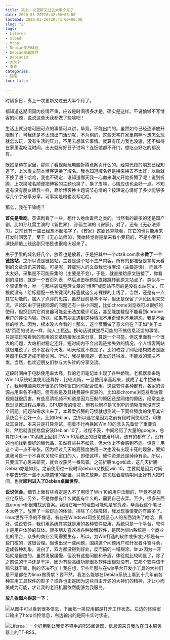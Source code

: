 ```yaml
---
title: 离上一次更新又过去大半个月了
date: 2020-03-20T20:42:00+08:00
lastmod: 2020-03-20T20:42:00+08:00
slug: "2"
tags:
- Liferea
- nload
- htop
- Debian使用体验
- Debian桌面世界
- Debian10
- 大头针
- 看剧
categories:
- 随笔
toc: false

---
```

时隔多日，离上一次更新又过去大半个月了。

都知道这期间国内疫情严重，应该是时间很多才是，确实是这样。不说偷懒不写博客的问题，说说这些天我都做了些啥吧！

生活上就没啥可圈可点的事情可以讲，毕竟，不能出门的。虽然如今已经逐渐放开限制了，可我还是不太想出门活动呢，不为别的，这些天宅在家里爽啊～想怎么玩就怎么玩，没有生活的压力，不用去想其它事情。就算有压力我也没辙，还不如待在家里混吃混时间，出去就有好日子过吗？连饭馆都不开门，想吃点好吃的都没有。

既然是待在家里，那除了看视频玩电脑折腾点网页什么的。经常光顾的朋友已经知道了，上次发文前本博客更换了域名。我也知道域名老是换来换去不太好，以后就不换了吧？哈哈，我也不确定，谁知道哪天我一心血来潮又开始折腾了呢！说到折腾，上次换域名顺便把博客的主题也换了，换了皮嘛，心情应该也会好一点。不知道有没有朋友跟我一样，靠给博客换主题调节心情的？按理说心情好了多少能够多写几个字分享分享，可事实是啥也没写哈哈。

那么，我在干嘛呢？

**首先是看剧**。英语剧看了一些，想什么绝命毒师之类的。当然看的最多的还是国产剧，比如孙红雷主演的《新世界》、孙俪主演的《安家》。对了，还有《无心法师3》。之前还有一些已经想不起名字了。《安家》这剧还算能看，其它的也只能用来打发时间罢了，至于《无心法师3》，我始终觉得是拿来看小萝莉的，不是小萝莉演技颜值上线这剧只怕是也很难火起来了。

由于手里的域名好几个，放着也是放着，于是把其中一个dtz9.com拿来**做了一个链接站**。之所以说是链接站，主要是这个站不生产内容，所有的都准备是拿每天看到的文章资讯来转载。可是呢，转载别人的文章我觉得麻烦（主要是懒），而且不太友好，采集是不可能采集的（主要是不会）。于是，就直接给原文链接了，你看到的没错，就是一个首页列表，然后点击标题就直接跳转到原文站点了。类似与一个资讯聚合，唯一与那些转载整理文章的“博客”或网站不同的是没有本站原文，压根就没有！给标题配一些关键词的标签就这么赤裸裸的上线了，当然，还是有一点其它功能的。加入了点评的思路，虽然目前基本不写，但还是保留了评论区用来交流。评论区由于链接回源的问题还有一些小问题，比如chrome浏览器可以很好的使用，但换到其它浏览器可能会无法加载评论区，甚至能加载但不能看到chrome用户的评论内容。所以，如果有朋友遇到这种情况不用奇怪也不用抱怨，我是不会修的哈哈。因为，根本没人会看的！那么，这个页面做了意义何在？正如“关于本站”页面的说法一样，纯人工甄选。换句话说就是尽可能的不搞信息泛滥的事情，只是把日常看到的有用的文章链接发出来分享，算是一个书签。但这里面有一个很大的问题，大站相对稳定还好，短时间内不会出现链接失效的情况，个人博客网站就很难说了。说不定我今天发，明天他就不稳定了。比如改变了网址结构或者是服务器不稳定造成不能访问。所以，我尽量规避，该发的还得发，不能发的坚决不发。当然，也欢迎朋友们参与大头针的分享交流。

这段时间由于电脑使用率太高，我的老旧笔记本出现了各种娇喘。老机器拿来跑Win 10系统轻度使用还算好，比较流畅，一旦使用率高起来，就成了老牛拉破车了。我用电脑喜欢开很多的软件窗口同时配合使用，这些软件各种都有，各家的资源占用率各不相同，但有些是及其耗费硬件资源的，比如拿chrome浏览器看油管视频就很厉害。有些高清视频不知道是因为压制的原因还是网络的原因，经常会出现浏览器进程占用高，CPU跑慢的情况，但有些同样是1080P的清晰度就没有这个问题。问题和需求出来了，本着爱折腾的习惯就想测试一下同样强度的使用其它系统会不会好一点，比如Debian。之所以选它是因为之前有段时间使用过，印象及其良好。本来只是打算测试，抱着不行再换回Win 10的念头先备份了重要资料，然后就直接格盘安装Debian 10了，过程不表，中间经历了大量的google，总算在Debian 10系统上回到了Win 10系统上的日常使用环境，该有的都有了，没有的也能找到很好的替代品，虽然有些并不如意，但大体上不会感到不适。惊喜！用这个词一点不夸张，因为经过几天的高强度使用一次也没有出现卡死的现象，要知道我可是一个不喜欢关软件窗口的人，即便这样，硬件资源还是绰绰有余。所以，只要沉下心思来研究，就会收获另一番风景。之前折腾hugo如此，这几天折腾Debian亦是如此。之前使用过一段时间debian又换回win 10，主要就是因为时间不够去研究一些不太能搞懂的配置，只能先放弃。这次趁着疫情期间正好有大把时间，也就**顺利进入了Debian桌面世界**。

**说说体会**。细节上面有些肯定是入不了用惯了Win 10的用户法眼的，毕竟不是商业化系统。另外，不是你想有什么就能有什么的，需要自己去弄。至少，很多东西连google都很难找到答案。我用它唯一的理由可能就是省资源，毕竟我这个笔记本太老了。放弃了一些舒适的体验，排除了心理障碍，我发现事情变的有趣多了。linux世界干净的不像话，有些在Windows司空见惯恶心人的东西消失了哈哈，真好。说说软件，我们用系统其实就是用的各种软件应用，系统只是一个平台，软件才是用户体验的载体。很多朋友喜欢找各种破解软件，是因为Win系统是一个商业化的平台，众多的商业公司需要生存，所以，为Win打造的软件或多或少都是有一些门槛的，这很合理。但也出现一些问题，围绕这个问题用户和开发者斗智斗勇，造成各种乱象。说白了，双方都没得到好处，反而搞的一塌糊涂。linux因为一开始就是自由的，虽然发展缓慢，但没有这些问题和矛盾。体验就比较明显了，除了之前说的干净还是干净，因为有些高级功能很多软件压根就没有，它那个软件该干嘛它就干嘛，别的坚决不加！我在想，早些年那些在win平台开发小工具的大神们是不是都在为linux做贡献？要不然，我怎么能够在Debian系统上看到十几年前各种实用工具软件的影子？或许也正是因为这些自由开源的大神们的精神，才让小而美成为可能，才让我的老旧机器依然能够为我服务。

**放几张图片得瑟一下**：

![从图中可以看到很多信息，下面那一排应用都是打开工作状态。左边的终端窗口输出了htop监控信息，右边输出的是网卡实时状态。](https://img.1078503.org/imgs/2020/03/e7e3f86e2123c92f.jpg)

![Liferea：一个好用到让我爱不释手的RSS阅读器，信息源来自我放在日本服务器上的TT-RSS。](https://img.1078503.org/imgs/2020/03/d155f14cfc47bee3.jpg)